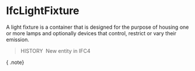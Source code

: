 IfcLightFixture
===============

A light fixture is a container that is designed for the purpose of housing one or more lamps and optionally devices that control, restrict or vary their emission.

> HISTORY&nbsp; New entity in IFC4

{ .note}
>
